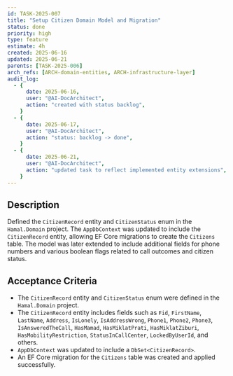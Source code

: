 ```yaml
---
id: TASK-2025-007
title: "Setup Citizen Domain Model and Migration"
status: done
priority: high
type: feature
estimate: 4h
created: 2025-06-16
updated: 2025-06-21
parents: [TASK-2025-006]
arch_refs: [ARCH-domain-entities, ARCH-infrastructure-layer]
audit_log:
  - {
      date: 2025-06-16,
      user: "@AI-DocArchitect",
      action: "created with status backlog",
    }
  - {
      date: 2025-06-17,
      user: "@AI-DocArchitect",
      action: "status: backlog -> done",
    }
  - {
      date: 2025-06-21,
      user: "@AI-DocArchitect",
      action: "updated task to reflect implemented entity extensions",
    }
---
```


## Description

Defined the `CitizenRecord` entity and `CitizenStatus` enum in the `Hamal.Domain` project. The `AppDbContext` was updated to include the `CitizenRecord` entity, allowing EF Core migrations to create the `Citizens` table. The model was later extended to include additional fields for phone numbers and various boolean flags related to call outcomes and citizen status.

## Acceptance Criteria

- The `CitizenRecord` entity and `CitizenStatus` enum were defined in the `Hamal.Domain` project.
- The `CitizenRecord` entity includes fields such as `Fid`, `FirstName`, `LastName`, `Address`, `IsLonely`, `IsAddressWrong`, `Phone1`, `Phone2`, `Phone3`, `IsAnsweredTheCall`, `HasMamad`, `HasMiklatPrati`, `HasMiklatZiburi`, `HasMobilityRestriction`, `StatusInCallCenter`, `LockedByUserId`, and others.
- `AppDbContext` was updated to include a `DbSet<CitizenRecord>`.
- An EF Core migration for the `Citizens` table was created and applied successfully.
